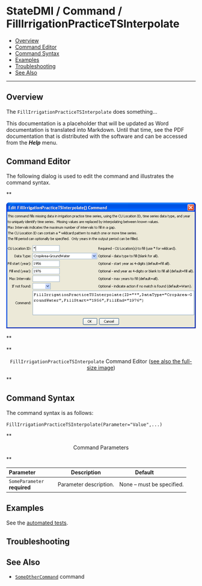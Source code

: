 # StateDMI / Command / FillIrrigationPracticeTSInterpolate #

* [Overview](#overview)
* [Command Editor](#command-editor)
* [Command Syntax](#command-syntax)
* [Examples](#examples)
* [Troubleshooting](#troubleshooting)
* [See Also](#see-also)

-------------------------

## Overview ##

The `FillIrrigationPracticeTSInterpolate` does something...

This documentation is a placeholder that will be updated as Word documentation is translated into Markdown.
Until that time, see the PDF documentation that is distributed with the software and can be accessed
from the ***Help*** menu.

## Command Editor ##

The following dialog is used to edit the command and illustrates the command syntax.

**<p style="text-align: center;">
![FillIrrigationPracticeTSInterpolate](FillIrrigationPracticeTSInterpolate.png)
</p>**

**<p style="text-align: center;">
`FillIrrigationPracticeTSInterpolate` Command Editor (<a href="../FillIrrigationPracticeTSInterpolate.png">see also the full-size image</a>)
</p>**

## Command Syntax ##

The command syntax is as follows:

```text
FillIrrigationPracticeTSInterpolate(Parameter="Value",...)
```
**<p style="text-align: center;">
Command Parameters
</p>**

| **Parameter**&nbsp;&nbsp;&nbsp;&nbsp;&nbsp;&nbsp;&nbsp;&nbsp;&nbsp;&nbsp;&nbsp;&nbsp; | **Description** | **Default**&nbsp;&nbsp;&nbsp;&nbsp;&nbsp;&nbsp;&nbsp;&nbsp;&nbsp;&nbsp; |
| --------------|-----------------|----------------- |
|`SomeParameter`<br>**required**|Parameter description.|None – must be specified.|

## Examples ##

See the [automated tests](https://github.com/OpenCDSS/cdss-app-statedmi-test/tree/master/test/regression/commands/FillIrrigationPracticeTSInterpolate).

## Troubleshooting ##

## See Also ##

* [`SomeOtherCommand`](../SomeOtherCommand/SomeOtherCommand) command
